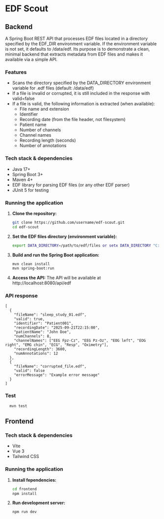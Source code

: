 # EDF Scout

## Backend
A Spring Boot REST API that processes EDF files located in a directory specified by the EDF_DIR environment variable.
If the environment variable is not set, it defaults to /data/edf. Its purpose is to demonstrate a clean, minimal backend
that extracts metadata from EDF files and makes it available via a simple API.

### Features
- Scans the directory specified by the DATA_DIRECTORY environment variable for .edf files (default: /data/edf)
- If a file is invalid or corrupted, it is still included in the response with valid=false
- If a file is valid, the following information is extracted (when available):
  - File name and extension 
  - Identifier 
  - Recording date (from the file header, not filesystem)
  - Patient name
  - Number of channels 
  - Channel names 
  - Recording length (seconds)
  - Number of annotations

### Tech stack & dependencies
  - Java 17+ 
  - Spring Boot 3+ 
  - Maven 4+ 
  - EDF library for parsing EDF files (or any other EDF parser)
  - JUnit 5 for testing

### Running the application
1. **Clone the repository:**
   ```bash
   git clone https://github.com/username/edf-scout.git
   cd edf-scout

2. **Set the EDF files directory (environment variable):**
   ```bash
   export DATA_DIRECTORY=/path/to/edf/files or setx DATA_DIRECTORY "C:\path\to\edf\files"

3. **Build and run the Spring Boot application:**
   ```bash
   mvn clean install
   mvn spring-boot:run

4. **Access the API:**
   The API will be available at http://localhost:8080/api/edf

### API response
```aiignore
[
  {
    "fileName": "sleep_study_01.edf",
    "valid": true,
    "identifier": "Patient001",
    "recordingDate": "2025-09-21T22:15:00",
    "patientName": "John Doe",
    "numChannels": 8,
    "channelNames": ["EEG Fpz-Cz", "EEG Pz-Oz", "EOG left", "EOG right", "EMG chin", "ECG", "Resp", "Oximetry"],
    "recordingLength": 3600,
    "numAnnotations": 12
  },
  {
    "fileName": "corrupted_file.edf",
    "valid": false
    "errorMessage": "Example error message"
  }
]
```

### Test
```bash
  mvn test
```

## Frontend
### Tech stack & dependencies
  - Vite
  - Vue 3
  - Tailwind CSS
### Running the application
1. **Install fependencies:**
   ```bash
   cd frontend
   npm install

2. **Run development server:**
   ```bash
   npm run dev

